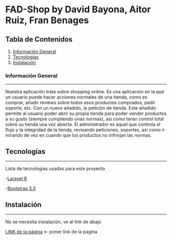 # FAD-Shop by David Bayona, Aitor Ruiz, Fran Benages

## Tabla de Contenidos

1. [Información General](#información-general)
2. [Tecnologías](#tecnologías)
3. [Instalación](#instalación)

### Información General

---

Nuestra aplicación trata sobre shopping online. Es una aplicación en la que un usuario puede hacer acciones normales de una tienda, como es comprar, añadir reviews sobre todos esos productos comprados, pedir soporte, etc. Con un nuevo añadido, la petición de tienda. Este añadido permite al usuario poder abrir su propia tienda para poder vender productos a su gusto (siempre cumpliendo unas normas), así como tener control total sobre su tienda una vez abierta. El administrador es aquel que controla el flujo y la integridad de la tienda, revisando peticiones, soportes, así como ir mirando de vez en cuando que los productos no infrinjan las normas.

## Tecnologías

---

Lista de tecnologías usadas para este proyecto

-[Laravel 8](https://laravel.com/)

-[Bootstrap 5.0](https://getbootstrap.com/docs/5.0/getting-started/introduction/)

## Instalación

---

No se necesita instalación, ve al link de abajo

[LINK de la página](https://fad-shop.davidbayona.tk/) <- poner link de la pagina
